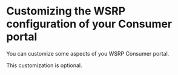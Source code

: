 # Customizing the WSRP configuration of your Consumer portal

You can customize some aspects of you WSRP Consumer portal.

This customization is optional.